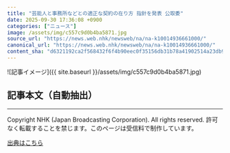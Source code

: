 ```yaml
---
title: "芸能人と事務所などとの適正な契約の在り方 指針を発表 公取委"
date: 2025-09-30 17:36:08 +0900
categories: ["ニュース"]
image: /assets/img/c557c9d0b4ba5871.jpg
source_url: "https://news.web.nhk/newsweb/na/na-k10014936661000/"
canonical_url: "https://news.web.nhk/newsweb/na/na-k10014936661000/"
content_sha: "d6321192ca2f568432f6f4b90eec0f35156db31b78a41902514a23db9d2181d6"
---
```


![記事イメージ]({{ site.baseurl }}/assets/img/c557c9d0b4ba5871.jpg)

## 記事本文（自動抽出）
<div><div class="_13tndsj2"><nav aria-label="フッターサイトナビゲーション" class="_13tndsj4"></nav><hr class="esl7kn2s esl7kn1l esl7kn1n _14xli2ae"><p class="esl7kn2s esl7kn1m esl7kn1o _1yvk0f68 _1lugom81">Copyright NHK (Japan Broadcasting Corporation). All rights reserved. 許可なく転載することを禁じます。このページは受信料で制作しています。</p></div></div>

[出典はこちら](https://news.web.nhk/newsweb/na/na-k10014936661000/)
